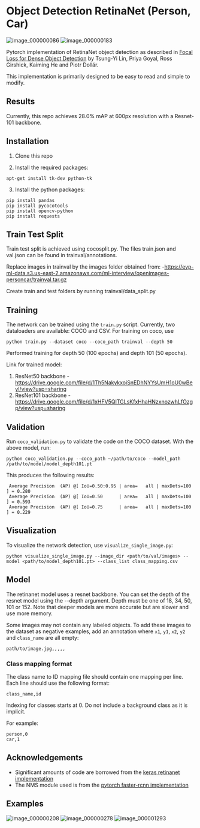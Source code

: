 # Object Detection RetinaNet (Person, Car)

![image_000000086](https://github.com/nishanthballal-9/object-detection-retinanet/blob/main/images/image_000000086.jpg)
![image_000000183](https://github.com/nishanthballal-9/object-detection-retinanet/blob/main/images/image_000000183.jpg)

Pytorch  implementation of RetinaNet object detection as described in [Focal Loss for Dense Object Detection](https://arxiv.org/abs/1708.02002) by Tsung-Yi Lin, Priya Goyal, Ross Girshick, Kaiming He and Piotr Dollár.

This implementation is primarily designed to be easy to read and simple to modify.

## Results
Currently, this repo achieves 28.0% mAP at 600px resolution with a Resnet-101 backbone.

## Installation

1) Clone this repo

2) Install the required packages:

```
apt-get install tk-dev python-tk
```

3) Install the python packages:
	
```
pip install pandas
pip install pycocotools
pip install opencv-python
pip install requests

```

## Train Test Split

Train test split is achieved using cocosplit.py. The files train.json and val.json can be found in trainval/annotations.

Replace images in trainval by the images folder obtained from:
-https://evp-ml-data.s3.us-east-2.amazonaws.com/ml-interview/openimages-personcar/trainval.tar.gz

Create train and test folders by running trainval/data_split.py

## Training

The network can be trained using the `train.py` script. Currently, two dataloaders are available: COCO and CSV. For training on coco, use

```
python train.py --dataset coco --coco_path trainval --depth 50
```

Performed training for depth 50 (100 epochs) and depth 101 (50 epochs).

Link for trained model:
1. ResNet50 backbone - https://drive.google.com/file/d/1Th5NakykxoiSnEDhNYYsUmH1oU0wBeyl/view?usp=sharing
2. ResNet101 backbone - https://drive.google.com/file/d/1xHFV5QITGLsKfxHhaHNzxnozwhLfOzgp/view?usp=sharing

## Validation

Run `coco_validation.py` to validate the code on the COCO dataset. With the above model, run:

`python coco_validation.py --coco_path ~/path/to/coco --model_path /path/to/model/model_depth101.pt`

This produces the following results:

```
 Average Precision  (AP) @[ IoU=0.50:0.95 | area=   all | maxDets=100 ] = 0.280
 Average Precision  (AP) @[ IoU=0.50      | area=   all | maxDets=100 ] = 0.593
 Average Precision  (AP) @[ IoU=0.75      | area=   all | maxDets=100 ] = 0.229

```

## Visualization

To visualize the network detection, use `visualize_single_image.py`:

```
python visualize_single_image.py --image_dir <path/to/val/images> --model <path/to/model_depth101.pt> --class_list class_mapping.csv
```

## Model

The retinanet model uses a resnet backbone. You can set the depth of the resnet model using the --depth argument. Depth must be one of 18, 34, 50, 101 or 152. Note that deeper models are more accurate but are slower and use more memory.

Some images may not contain any labeled objects.
To add these images to the dataset as negative examples,
add an annotation where `x1`, `y1`, `x2`, `y2` and `class_name` are all empty:
```
path/to/image.jpg,,,,,
```

### Class mapping format
The class name to ID mapping file should contain one mapping per line.
Each line should use the following format:
```
class_name,id
```

Indexing for classes starts at 0.
Do not include a background class as it is implicit.

For example:
```
person,0
car,1
```

## Acknowledgements

- Significant amounts of code are borrowed from the [keras retinanet implementation](https://github.com/fizyr/keras-retinanet)
- The NMS module used is from the [pytorch faster-rcnn implementation](https://github.com/ruotianluo/pytorch-faster-rcnn)

## Examples

![image_000000208](https://github.com/nishanthballal-9/object-detection-retinanet/blob/main/images/image_000000208.jpg)
![image_000000278](https://github.com/nishanthballal-9/object-detection-retinanet/blob/main/images/image_000000278.jpg)
![image_000001293](https://github.com/nishanthballal-9/object-detection-retinanet/blob/main/images/image_000001293.jpg)

